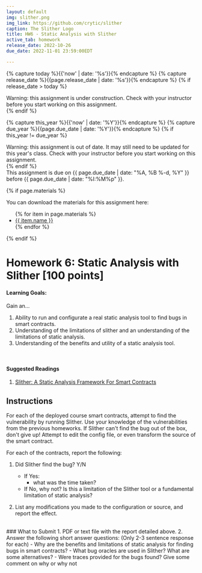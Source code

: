 ```yaml
---
layout: default
img: slither.png
img_link: https://github.com/crytic/slither
caption: The Slither Logo
title: HW6 - Static Analysis with Slither
active_tab: homework
release_date: 2022-10-26
due_date: 2022-11-01 23:59:00EDT

---
```


<!-- Check whether the assignment is ready to release -->
{% capture today %}{{'now' | date: '%s'}}{% endcapture %}
{% capture release_date %}{{page.release_date | date: '%s'}}{% endcapture %}
{% if release_date > today %} 
<div class="alert alert-danger">
Warning: this assignment is under construction.  Check with your instructor before you start working on this assignment.
</div>
{% endif %}
<!-- End of check whether the assignment is up to date -->


<!-- Check whether the assignment is up to date -->
{% capture this_year %}{{'now' | date: '%Y'}}{% endcapture %}
{% capture due_year %}{{page.due_date | date: '%Y'}}{% endcapture %}
{% if this_year != due_year %} 
<div class="alert alert-danger">
Warning: this assignment is out of date.  It may still need to be updated for this year's class.  Check with your instructor before you start working on this assignment.
</div>
{% endif %}
<!-- End of check whether the assignment is up to date -->


<div class="alert alert-info">
This assignment is due on {{ page.due_date | date: "%A, %B %-d, %Y" }} before {{ page.due_date | date: "%I:%M%p" }}. 
</div>


{% if page.materials %}
<div class="alert alert-info">
You can download the materials for this assignment here:
<ul>
{% for item in page.materials %}
<li><a href="{{item.url}}">{{ item.name }}</a></li>
{% endfor %}
</ul>
</div>
{% endif %}



Homework 6: Static Analysis with Slither [100 points]
=============================================================

#### Learning Goals:
Gain an...
1. Ability to run and configurate a real static analysis tool to find bugs in smart contracts.
2. Understanding of the limitations of slither and an understanding of the limitations of static analysis.
3. Understanding of the benefits and utility of a static analysis tool.
<br>

#### Suggested Readings
1. [Slither: A Static Analysis Framework For Smart Contracts](https://raw.githubusercontent.com/trailofbits/publications/master/papers/wetseb19.pdf)

## Instructions
For each of the deployed course smart contracts, attempt to find the vulnerability by running Slither. 
Use your knowledge of the vulnerabilities from the previous homeworks.
If Slither can't find the bug out of the box, don't give up! Attempt to edit the config file, or even transform the source of the smart contract.

For each of the contracts, report the following:
1. Did Slither find the bug? Y/N
    - If Yes:
        -  what was the time taken?
    - If No, why not? Is this a limitation of the Slither tool or a fundamental limitation of static analysis? 

2. List any modifications you made to the configuration or source, and report the effect.

<br>
### What to Submit 
1. PDF or text file with the report detailed above.
2. Answer the following short answer questions:  (Only 2-3 sentence response for each)
    - Why are the benefits and limitations of static analysis for finding bugs in smart contracts?
    - What bug oracles are used in Slither? What are some alternatives?
    - Were traces provided for the bugs found? Give some comment on why or why not


